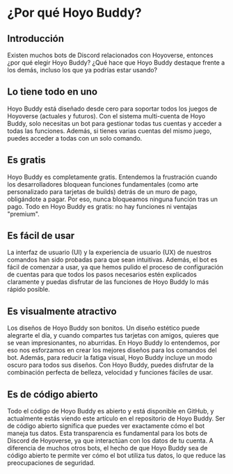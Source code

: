 # ¿Por qué Hoyo Buddy?

## Introducción

Existen muchos bots de Discord relacionados con Hoyoverse, entonces ¿por qué elegir Hoyo Buddy? ¿Qué hace que Hoyo Buddy destaque frente a los demás, incluso los que ya podrías estar usando?

## Lo tiene todo en uno

Hoyo Buddy está diseñado desde cero para soportar todos los juegos de Hoyoverse (actuales y futuros). Con el sistema multi-cuenta de Hoyo Buddy, solo necesitas un bot para gestionar todas tus cuentas y acceder a todas las funciones. Además, si tienes varias cuentas del mismo juego, puedes acceder a todas con un solo comando.

## Es gratis

Hoyo Buddy es completamente gratis. Entendemos la frustración cuando los desarrolladores bloquean funciones fundamentales (como arte personalizado para tarjetas de builds) detrás de un muro de pago, obligándote a pagar. Por eso, nunca bloqueamos ninguna función tras un pago. Todo en Hoyo Buddy es gratis: no hay funciones ni ventajas "premium".

## Es fácil de usar

La interfaz de usuario (UI) y la experiencia de usuario (UX) de nuestros comandos han sido probadas para que sean intuitivas. Además, el bot es fácil de comenzar a usar, ya que hemos pulido el proceso de configuración de cuentas para que todos los pasos necesarios estén explicados claramente y puedas disfrutar de las funciones de Hoyo Buddy lo más rápido posible.

## Es visualmente atractivo

Los diseños de Hoyo Buddy son bonitos. Un diseño estético puede alegrarte el día, y cuando compartes tus tarjetas con amigos, quieres que se vean impresionantes, no aburridas. En Hoyo Buddy lo entendemos, por eso nos esforzamos en crear los mejores diseños para los comandos del bot. Además, para reducir la fatiga visual, Hoyo Buddy incluye un modo oscuro para todos sus diseños. Con Hoyo Buddy, puedes disfrutar de la combinación perfecta de belleza, velocidad y funciones fáciles de usar.

## Es de código abierto

Todo el código de Hoyo Buddy es abierto y está disponible en GitHub, y actualmente estás viendo este artículo en el repositorio de Hoyo Buddy. Ser de código abierto significa que puedes ver exactamente cómo el bot maneja tus datos. Esta transparencia es fundamental para los bots de Discord de Hoyoverse, ya que interactúan con los datos de tu cuenta. A diferencia de muchos otros bots, el hecho de que Hoyo Buddy sea de código abierto te permite ver cómo el bot utiliza tus datos, lo que reduce las preocupaciones de seguridad.
